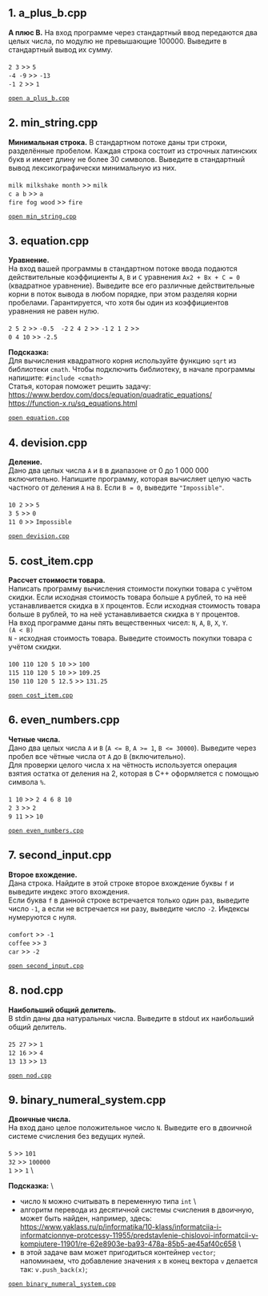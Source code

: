 ## 1. a_plus_b.cpp

**A плюс B.**
На вход программе через стандартный ввод передаются два целых числа, по модулю не превышающие 100000. Выведите в стандартный вывод их сумму. \
\
`2 3` >> `5` \
`-4 -9`	>> `-13` \
`-1 2` >> `1`

[`open a_plus_b.cpp`](https://github.com/igotbitches/coursera_cpp/blob/master/Course%201.%20White%20belt/Week%201/a_plus_b.cpp)


## 2. min_string.cpp

**Минимальная строка.**
В стандартном потоке даны три строки, разделённые пробелом. Каждая строка состоит из строчных латинских букв и имеет длину не более 30 символов. 
Выведите в стандартный вывод лексикографически минимальную из них. \
\
`milk milkshake month` >>	`milk` \
`c a b` >> `a` \
`fire fog wood` >> `fire`

[`open min_string.cpp`](https://github.com/igotbitches/coursera_cpp/blob/master/Course%201.%20White%20belt/Week%201/min_string.cpp)

## 3. equation.cpp

**Уравнение.** \
На вход вашей программы в стандартном потоке ввода подаются действительные коэффициенты `A`, `B` и `C` уравнения `Ax2 + Bx + C = 0` (квадратное уравнение). 
Выведите все его различные действительные корни в поток вывода в любом порядке, при этом разделяя корни пробелами. 
Гарантируется, что хотя бы один из коэффициентов уравнения не равен нулю. \
\
`2 5 2` >> `-0.5  -2` 
`2 4 2` >> `-1` 
`2 1 2` >> `	`	
`0 4 10` >>	`-2.5` 

**Подсказка:** \
Для вычисления квадратного корня используйте функцию `sqrt` из библиотеки `cmath`. Чтобы подключить библиотеку, в начале программы напишите: `#include <cmath>` \
Статья, которая поможет решить задачу: \
https://www.berdov.com/docs/equation/quadratic_equations/ \
https://function-x.ru/sq_equations.html

[`open equation.cpp`](https://github.com/igotbitches/coursera_cpp/blob/master/Course%201.%20White%20belt/Week%201/equation.cpp)


## 4. devision.cpp

**Деление.** \
Дано два целых числа `A` и `B` в диапазоне от 0 до 1 000 000 включительно. Напишите программу, которая вычисляет целую часть частного от деления `A` на `B`.
Если `B = 0`, выведите `"Impossible"`. \
\
`10 2`  >> 	`5` \
`3 5`	 >> 	`0` \
`11 0`	>>	`Impossible`

[`open devision.cpp`](https://github.com/igotbitches/coursera_cpp/blob/master/Course%201.%20White%20belt/Week%201/devision.cpp)

## 5. cost_item.cpp

**Рассчет стоимости товара.** \
Написать программу вычисления стоимости покупки товара с учётом скидки. Если исходная стоимость товара больше `A` рублей, то на неё устанавливается скидка в `X` процентов. Если исходная стоимость товара больше `B` рублей, то на неё устанавливается скидка в `Y` процентов. \
На вход программе даны пять вещественных чисел: `N`, `A`, `B`, `X`, `Y`. \
`(A < B)` \
`N` - исходная стоимость товара. Выведите стоимость покупки товара с учётом скидки. \
\
`100 110 120 5 10` >> 	`100` \
`115 110 120 5 10` >>		`109.25` \
`150 110 120 5 12.5` >> 	`131.25` 

[`open cost_item.cpp`](https://github.com/igotbitches/coursera_cpp/blob/master/Course%201.%20White%20belt/Week%201/cost_item.cpp)

## 6. even_numbers.cpp

**Четные числа.** \
Дано два целых числа `A` и `B` (`A <= B`, `A >= 1`, `B <= 30000`). Выведите через пробел все чётные числа от `A` до `B` (включительно). \
Для проверки целого числа x на чётность используется операция взятия остатка от деления на 2, которая в C++ оформляется с помощью символа `%`. \
\
`1 10`  >>  	`2 4 6 8 10` \
`2 3`	  >>  	`2` \
`9 11`  >>		`10`

[`open even_numbers.cpp`](https://github.com/igotbitches/coursera_cpp/blob/master/Course%201.%20White%20belt/Week%201/even_numbers.cpp)

## 7. second_input.cpp

**Второе вхождение.** \
Дана строка. Найдите в этой строке второе вхождение буквы `f` и выведите индекс этого вхождения. \
Если буква `f` в данной строке встречается только один раз, выведите число `-1`, а если не встречается ни разу, выведите число `-2`. Индексы нумеруются с нуля. \
\
`comfort`  >>		`-1` \
`coffee`	>>  	`3` \
`car`	 >>		`-2`

[`open second_input.cpp`](https://github.com/igotbitches/coursera_cpp/blob/master/Course%201.%20White%20belt/Week%201/second_input.cpp)


## 8. nod.cpp

**Наибольший общий делитель.** \
В stdin даны два натуральных числа. Выведите в stdout их наибольший общий делитель. \
\
`25 27`  >>		`1` \
`12 16`	 >> 	`4` \
`13 13`	 >>		`13`

[`open nod.cpp`](https://github.com/igotbitches/coursera_cpp/blob/master/Course%201.%20White%20belt/Week%201/nod.cpp)

## 9. binary_numeral_system.cpp

**Двоичные числа.** \
На вход дано целое положительное число `N`. Выведите его в двоичной системе счисления без ведущих нулей. \
\
`5`		>>	 `101` \
`32`	>>	 `100000` \
`1`		>>	 `1` \

**Подсказка:** \
- число `N` можно считывать в переменную типа `int` \
- алгоритм перевода из десятичной системы счисления в двоичную, может быть найден, например, здесь: https://www.yaklass.ru/p/informatika/10-klass/informatciia-i-informatcionnye-protcessy-11955/predstavlenie-chislovoi-informatcii-v-kompiutere-11901/re-62e8903e-ba93-478a-85b5-ae45af40c658 \
- в этой задаче вам может пригодиться контейнер `vector`; напоминаем, что добавление значения `x` в конец вектора `v` делается так: `v.push_back(x)`;

[`open binary_numeral_system.cpp`](https://github.com/igotbitches/coursera_cpp/blob/master/Course%201.%20White%20belt/Week%201/binary_numeral_system.cpp)


